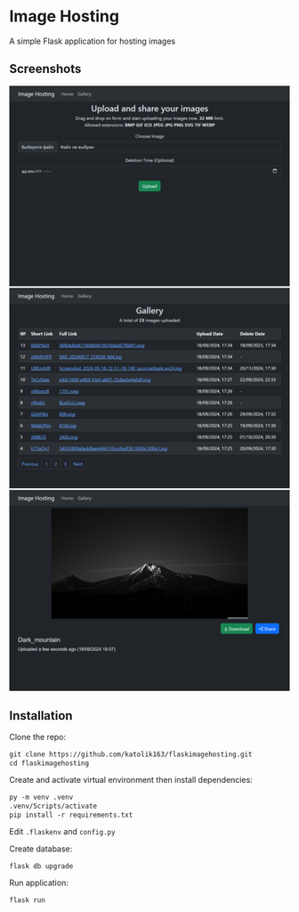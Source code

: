 # Image Hosting

A simple Flask application for hosting images

## Screenshots

![Screenshot](screenshots/preview1.png)
![Screenshot](screenshots/preview2.png)
![Screenshot](screenshots/preview3.png)

## Installation

Clone the repo:

```
git clone https://github.com/katolik163/flaskimagehosting.git
cd flaskimagehosting
```

Create and activate virtual environment then install dependencies:

```
py -m venv .venv
.venv/Scripts/activate
pip install -r requirements.txt
```

Edit ```.flaskenv``` and ```config.py```

Create database:

```
flask db upgrade
```

Run application:

```
flask run
```